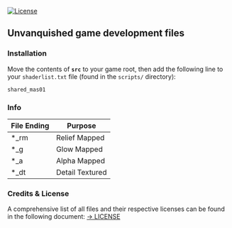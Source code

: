 [![License](https://img.shields.io/badge/License-CC%20BY--NC--ND%204.0-lightgrey.svg)](src/LICENSE)  
## Unvanquished game development files

### Installation

Move the contents of **`src`** to your game root, then add the following line to your `shaderlist.txt` file (found in the `scripts/` directory):

```
shared_mas01
```

### Info

| File Ending | Purpose |
|--------------|----------|
| *_rm | Relief Mapped |
| *_g | Glow Mapped |
| *_a | Alpha Mapped |
| *_dt | Detail Textured |


### Credits & License
A comprehensive list of all files and their respective licenses can be found in the following document:
[→ LICENSE](src/LICENSE)
